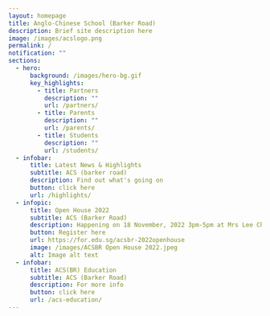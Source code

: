 ```yaml
---
layout: homepage
title: Anglo-Chinese School (Barker Road)
description: Brief site description here
image: /images/acslogo.png
permalink: /
notification: ""
sections:
  - hero:
      background: /images/hero-bg.gif
      key_highlights:
        - title: Partners
          description: ""
          url: /partners/
        - title: Parents
          description: ""
          url: /parents/
        - title: Students
          description: ""
          url: /students/
  - infobar:
      title: Latest News & Highlights
      subtitle: ACS (barker road)
      description: Find out what's going on
      button: click here
      url: /highlights/
  - infopic:
      title: Open House 2022
      subtitle: ACS (Barker Road)
      description: Happening on 18 November, 2022 3pm-5pm at Mrs Lee Choon Guan Concert Hall
      button: Register here
      url: https://for.edu.sg/acsbr-2022openhouse
      image: /images/ACSBR Open House 2022.jpeg
      alt: Image alt text
  - infobar:
      title: ACS(BR) Education
      subtitle: ACS (Barker Road)
      description: For more info
      button: click here
      url: /acs-education/
---
```

